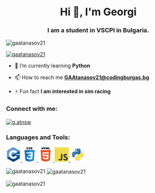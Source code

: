 <h1 align="center">Hi 👋, I'm Georgi</h1>
<h3 align="center">I am a student in VSCPI in Bulgaria.</h3>

<p align="left"> <img src="https://komarev.com/ghpvc/?username=gaatanasov21&label=Profile%20views&color=0e75b6&style=flat" alt="gaatanasov21" /> </p>

<p align="left"> <a href="https://github.com/ryo-ma/github-profile-trophy"><img src="https://github-profile-trophy.vercel.app/?username=gaatanasov21" alt="gaatanasov21" /></a> </p>

- 🌱 I’m currently learning **Python**

- 📫 How to reach me **GAAtanasov21@codingburgas.bg**

- ⚡ Fun fact **I am interested in sim racing**

<h3 align="left">Connect with me:</h3>
<p align="left">
<a href="https://instagram.com/g.atnsw" target="blank"><img align="center" src="https://raw.githubusercontent.com/rahuldkjain/github-profile-readme-generator/master/src/images/icons/Social/instagram.svg" alt="g.atnsw" height="30" width="40" /></a>
</p>

<h3 align="left">Languages and Tools:</h3>
<p align="left"> <a href="https://www.w3schools.com/cpp/" target="_blank" rel="noreferrer"> <img src="https://raw.githubusercontent.com/devicons/devicon/master/icons/cplusplus/cplusplus-original.svg" alt="cplusplus" width="40" height="40"/> </a> <a href="https://www.w3schools.com/css/" target="_blank" rel="noreferrer"> <img src="https://raw.githubusercontent.com/devicons/devicon/master/icons/css3/css3-original-wordmark.svg" alt="css3" width="40" height="40"/> </a> <a href="https://www.w3.org/html/" target="_blank" rel="noreferrer"> <img src="https://raw.githubusercontent.com/devicons/devicon/master/icons/html5/html5-original-wordmark.svg" alt="html5" width="40" height="40"/> </a> <a href="https://developer.mozilla.org/en-US/docs/Web/JavaScript" target="_blank" rel="noreferrer"> <img src="https://raw.githubusercontent.com/devicons/devicon/master/icons/javascript/javascript-original.svg" alt="javascript" width="40" height="40"/> </a> <a href="https://www.python.org" target="_blank" rel="noreferrer"> <img src="https://raw.githubusercontent.com/devicons/devicon/master/icons/python/python-original.svg" alt="python" width="40" height="40"/> </a> </p>

<p><img align="left" src="https://github-readme-stats.vercel.app/api/top-langs?username=gaatanasov21&show_icons=true&locale=en&layout=compact" alt="gaatanasov21" /></p>

<p>&nbsp;<img align="center" src="https://github-readme-stats.vercel.app/api?username=gaatanasov21&show_icons=true&locale=en" alt="gaatanasov21" /></p>

<p><img align="center" src="https://github-readme-streak-stats.herokuapp.com/?user=gaatanasov21&" alt="gaatanasov21" /></p>
